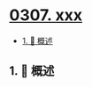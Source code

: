 # [0307. xxx](https://github.com/Tdahuyou/TNotes.leetcode/tree/main/notes/0307.%20xxx)

<!-- region:toc -->

- [1. 📝 概述](#1--概述)

<!-- endregion:toc -->

## 1. 📝 概述
